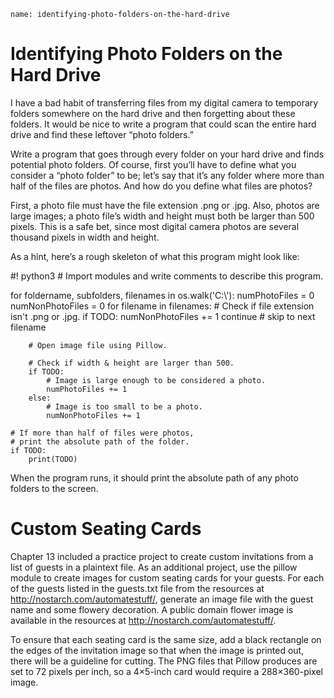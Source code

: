 ```ngMeta
name: identifying-photo-folders-on-the-hard-drive
```
# Identifying Photo Folders on the Hard Drive
I have a bad habit of transferring files from my digital camera to temporary folders somewhere on the hard drive and then forgetting about these folders. It would be nice to write a program that could scan the entire hard drive and find these leftover “photo folders.”

Write a program that goes through every folder on your hard drive and finds potential photo folders. Of course, first you’ll have to define what you consider a “photo folder” to be; let’s say that it’s any folder where more than half of the files are photos. And how do you define what files are photos?

First, a photo file must have the file extension .png or .jpg. Also, photos are large images; a photo file’s width and height must both be larger than 500 pixels. This is a safe bet, since most digital camera photos are several thousand pixels in width and height.

As a hint, here’s a rough skeleton of what this program might look like:


#! python3 #
Import modules and write comments to describe this program.

for foldername, subfolders, filenames in os.walk('C:\\'):
    numPhotoFiles = 0
    numNonPhotoFiles = 0
    for filename in filenames:
        # Check if file extension isn't .png or .jpg.
        if TODO:
            numNonPhotoFiles += 1
            continue    # skip to next filename

        # Open image file using Pillow.

        # Check if width & height are larger than 500.
        if TODO:
            # Image is large enough to be considered a photo.
            numPhotoFiles += 1
        else:
            # Image is too small to be a photo.
            numNonPhotoFiles += 1

    # If more than half of files were photos,
    # print the absolute path of the folder.
    if TODO:
        print(TODO)
When the program runs, it should print the absolute path of any photo folders to the screen.

# Custom Seating Cards
Chapter 13 included a practice project to create custom invitations from a list of guests in a plaintext file. As an additional project, use the pillow module to create images for custom seating cards for your guests. For each of the guests listed in the guests.txt file from the resources at <span><a href="http://nostarch.com/automatestuff/">http://nostarch.com/automatestuff/</a></span>, generate an image file with the guest name and some flowery decoration. A public domain flower image is available in the resources at <span><a href=" http://nostarch.com/automatestuff/"> http://nostarch.com/automatestuff/</a></span>.

To ensure that each seating card is the same size, add a black rectangle on the edges of the invitation image so that when the image is printed out, there will be a guideline for cutting. The PNG files that Pillow produces are set to 72 pixels per inch, so a 4×5-inch card would require a 288×360-pixel image.

